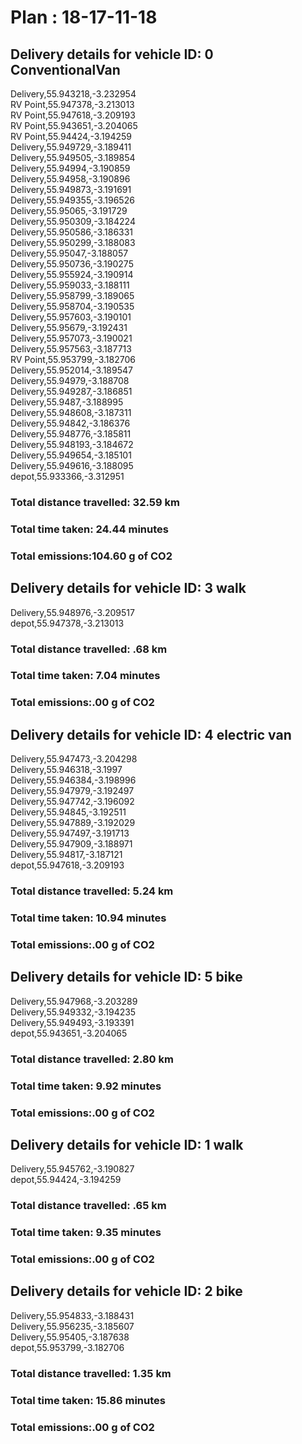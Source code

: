 # Plan : 18-17-11-18
## Delivery details for vehicle ID: 0 ConventionalVan 
Delivery,55.943218,-3.232954<br>RV Point,55.947378,-3.213013<br>RV Point,55.947618,-3.209193<br>RV Point,55.943651,-3.204065<br>RV Point,55.94424,-3.194259<br>Delivery,55.949729,-3.189411<br>Delivery,55.949505,-3.189854<br>Delivery,55.94994,-3.190859<br>Delivery,55.94958,-3.190896<br>Delivery,55.949873,-3.191691<br>Delivery,55.949355,-3.196526<br>Delivery,55.95065,-3.191729<br>Delivery,55.950309,-3.184224<br>Delivery,55.950586,-3.186331<br>Delivery,55.950299,-3.188083<br>Delivery,55.95047,-3.188057<br>Delivery,55.950736,-3.190275<br>Delivery,55.955924,-3.190914<br>Delivery,55.959033,-3.188111<br>Delivery,55.958799,-3.189065<br>Delivery,55.958704,-3.190535<br>Delivery,55.957603,-3.190101<br>Delivery,55.95679,-3.192431<br>Delivery,55.957073,-3.190021<br>Delivery,55.957563,-3.187713<br>RV Point,55.953799,-3.182706<br>Delivery,55.952014,-3.189547<br>Delivery,55.94979,-3.188708<br>Delivery,55.949287,-3.186851<br>Delivery,55.9487,-3.188995<br>Delivery,55.948608,-3.187311<br>Delivery,55.94842,-3.186376<br>Delivery,55.948776,-3.185811<br>Delivery,55.948193,-3.184672<br>Delivery,55.949654,-3.185101<br>Delivery,55.949616,-3.188095<br>depot,55.933366,-3.312951<br>
### Total distance travelled: 32.59 km 
### Total time taken: 24.44 minutes 
### Total emissions:104.60 g of CO2
## Delivery details for vehicle ID: 3 walk 
Delivery,55.948976,-3.209517<br>depot,55.947378,-3.213013<br>
### Total distance travelled: .68 km 
### Total time taken: 7.04 minutes 
### Total emissions:.00 g of CO2
## Delivery details for vehicle ID: 4 electric van 
Delivery,55.947473,-3.204298<br>Delivery,55.946318,-3.1997<br>Delivery,55.946384,-3.198996<br>Delivery,55.947979,-3.192497<br>Delivery,55.947742,-3.196092<br>Delivery,55.94845,-3.192511<br>Delivery,55.947889,-3.192029<br>Delivery,55.947497,-3.191713<br>Delivery,55.947909,-3.188971<br>Delivery,55.94817,-3.187121<br>depot,55.947618,-3.209193<br>
### Total distance travelled: 5.24 km 
### Total time taken: 10.94 minutes 
### Total emissions:.00 g of CO2
## Delivery details for vehicle ID: 5 bike 
Delivery,55.947968,-3.203289<br>Delivery,55.949332,-3.194235<br>Delivery,55.949493,-3.193391<br>depot,55.943651,-3.204065<br>
### Total distance travelled: 2.80 km 
### Total time taken: 9.92 minutes 
### Total emissions:.00 g of CO2
## Delivery details for vehicle ID: 1 walk 
Delivery,55.945762,-3.190827<br>depot,55.94424,-3.194259<br>
### Total distance travelled: .65 km 
### Total time taken: 9.35 minutes 
### Total emissions:.00 g of CO2
## Delivery details for vehicle ID: 2 bike 
Delivery,55.954833,-3.188431<br>Delivery,55.956235,-3.185607<br>Delivery,55.95405,-3.187638<br>depot,55.953799,-3.182706<br>
### Total distance travelled: 1.35 km 
### Total time taken: 15.86 minutes 
### Total emissions:.00 g of CO2
